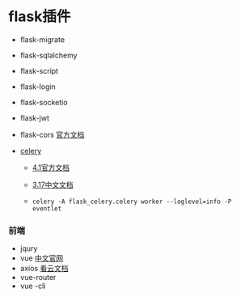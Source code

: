 # flask插件

- flask-migrate

- flask-sqlalchemy

- flask-script

- flask-login

- flask-socketio

- flask-jwt

- flask-cors [官方文档](http://flask-cors.readthedocs.io/en/latest/)

- [celery](https://github.com/celery/celery)

    - [4.1官方文档](http://docs.celeryproject.org/en/latest/)

    - [3.17中文文档](http://docs.jinkan.org/docs/celery/)

  - ```bas
    celery -A flask_celery.celery worker --loglevel=info -P eventlet
    ```


### 前端

- jqury
- vue [中文官网](https://cn.vuejs.org/)
- axios [看云文档](https://www.kancloud.cn/yunye/axios/234845)
- vue-router
- vue -cli
